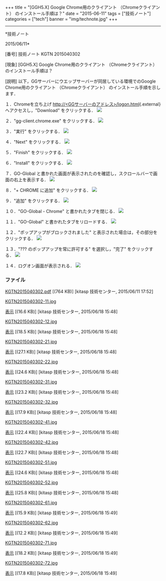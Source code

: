 ﻿+++
title = "[GGH5.X] Google Chrome用のクライアント （Chromeクライアント） のインストール手順は？"
date = "2015-06-11"
tags = ["技術ノート"]
categories = ["tech"]
banner = "img/technote.jpg"
+++

-----------------------------------------------------------------------------------------------------------------------------

*技術ノート

2015/06/11*


[番号]
技術ノート KGTN 2015040302

[現象]
[GGH5.X] Google Chrome用のクライアント （Chromeクライアント）
のインストール手順は？

[説明]
以下，GGサーバーにウエッブサーバーが同居している環境でのGoogle
Chrome用のクライアント （Chromeクライアント）
のインストール手順を示します．

１．Chromeを立ち上げ
[http://&lt;GGサーバーのアドレス&gt;/logon.html](http://&lt;GG%E3%82%B5%E3%83%BC%E3%83%90%E3%83%BC%E3%81%AE%E3%82%A2%E3%83%89%E3%83%AC%E3%82%B9&gt;/logon.html){.external}
へアクセスし，"Download" をクリックする．
![](http://techreport.kitasp.net/attachments/download/1997/KGTN2015040302-11.jpg)

２．"gg-client.chrome.exe" をクリックする．
![](http://techreport.kitasp.net/attachments/download/1998/KGTN2015040302-12.jpg)

３．"実行" をクリックする．
![](http://techreport.kitasp.net/attachments/download/1999/KGTN2015040302-21.jpg)

４．"Next" をクリックする．
![](http://techreport.kitasp.net/attachments/download/2000/KGTN2015040302-22.jpg)

５．"Finish" をクリックする．
![](http://techreport.kitasp.net/attachments/download/2001/KGTN2015040302-31.jpg)

６．"Install" をクリックする．
![](http://techreport.kitasp.net/attachments/download/2002/KGTN2015040302-32.jpg)

７．GO-Global
と書かれた画面が表示されたのを確認し，スクロールバーで画面の右上を表示する．
![](http://techreport.kitasp.net/attachments/download/2003/KGTN2015040302-41.jpg)

８．"+ CHROME に追加" をクリックする．
![](http://techreport.kitasp.net/attachments/download/2004/KGTN2015040302-42.jpg)

９．"追加" をクリックする．
![](http://techreport.kitasp.net/attachments/download/2005/KGTN2015040302-51.jpg)

１０．"GO-Global - Chrome" と書かれたタブを閉じる．
![](http://techreport.kitasp.net/attachments/download/2006/KGTN2015040302-52.jpg)

１１．"GO-Global" と書かれたタブをリロードする．
![](http://techreport.kitasp.net/attachments/download/2007/KGTN2015040302-61.jpg)

１２．"ポップアップがブロックされました"
と表示された場合は，その部分をクリックする．
![](http://techreport.kitasp.net/attachments/download/2008/KGTN2015040302-62.jpg)

１３．"??? のポップアップを常に許可する" を選択し，"完了"
をクリックする．
![](http://techreport.kitasp.net/attachments/download/2009/KGTN2015040302-71.jpg)

１４．ログオン画面が表示される．
![](http://techreport.kitasp.net/attachments/download/2010/KGTN2015040302-72.jpg)


### ファイル

 
 


[KGTN2015040302.pdf](http://techreport.kitasp.net/attachments/download/1884/KGTN2015040302.pdf)
 [(764 KB)] [kitasp 技術センター, 2015/06/11
17:52]

[KGTN2015040302-11.jpg](http://techreport.kitasp.net/attachments/download/1997/KGTN2015040302-11.jpg)

[表示](http://techreport.kitasp.net/attachments/1997/KGTN2015040302-11.jpg "表示")
 [(16.6 KB)] [kitasp 技術センター, 2015/06/18
15:48]

[KGTN2015040302-12.jpg](http://techreport.kitasp.net/attachments/download/1998/KGTN2015040302-12.jpg)

[表示](http://techreport.kitasp.net/attachments/1998/KGTN2015040302-12.jpg "表示")
 [(18.5 KB)] [kitasp 技術センター, 2015/06/18
15:48]

[KGTN2015040302-21.jpg](http://techreport.kitasp.net/attachments/download/1999/KGTN2015040302-21.jpg)

[表示](http://techreport.kitasp.net/attachments/1999/KGTN2015040302-21.jpg "表示")
 [(27.1 KB)] [kitasp 技術センター, 2015/06/18
15:48]

[KGTN2015040302-22.jpg](http://techreport.kitasp.net/attachments/download/2000/KGTN2015040302-22.jpg)

[表示](http://techreport.kitasp.net/attachments/2000/KGTN2015040302-22.jpg "表示")
 [(24.6 KB)] [kitasp 技術センター, 2015/06/18
15:48]

[KGTN2015040302-31.jpg](http://techreport.kitasp.net/attachments/download/2001/KGTN2015040302-31.jpg)

[表示](http://techreport.kitasp.net/attachments/2001/KGTN2015040302-31.jpg "表示")
 [(23.2 KB)] [kitasp 技術センター, 2015/06/18
15:48]

[KGTN2015040302-32.jpg](http://techreport.kitasp.net/attachments/download/2002/KGTN2015040302-32.jpg)

[表示](http://techreport.kitasp.net/attachments/2002/KGTN2015040302-32.jpg "表示")
 [(17.9 KB)] [kitasp 技術センター, 2015/06/18
15:48]

[KGTN2015040302-41.jpg](http://techreport.kitasp.net/attachments/download/2003/KGTN2015040302-41.jpg)

[表示](http://techreport.kitasp.net/attachments/2003/KGTN2015040302-41.jpg "表示")
 [(22.4 KB)] [kitasp 技術センター, 2015/06/18
15:48]

[KGTN2015040302-42.jpg](http://techreport.kitasp.net/attachments/download/2004/KGTN2015040302-42.jpg)

[表示](http://techreport.kitasp.net/attachments/2004/KGTN2015040302-42.jpg "表示")
 [(22.7 KB)] [kitasp 技術センター, 2015/06/18
15:48]

[KGTN2015040302-51.jpg](http://techreport.kitasp.net/attachments/download/2005/KGTN2015040302-51.jpg)

[表示](http://techreport.kitasp.net/attachments/2005/KGTN2015040302-51.jpg "表示")
 [(24.6 KB)] [kitasp 技術センター, 2015/06/18
15:48]

[KGTN2015040302-52.jpg](http://techreport.kitasp.net/attachments/download/2006/KGTN2015040302-52.jpg)

[表示](http://techreport.kitasp.net/attachments/2006/KGTN2015040302-52.jpg "表示")
 [(25.8 KB)] [kitasp 技術センター, 2015/06/18
15:48]

[KGTN2015040302-61.jpg](http://techreport.kitasp.net/attachments/download/2007/KGTN2015040302-61.jpg)

[表示](http://techreport.kitasp.net/attachments/2007/KGTN2015040302-61.jpg "表示")
 [(15.9 KB)] [kitasp 技術センター, 2015/06/18
15:49]

[KGTN2015040302-62.jpg](http://techreport.kitasp.net/attachments/download/2008/KGTN2015040302-62.jpg)

[表示](http://techreport.kitasp.net/attachments/2008/KGTN2015040302-62.jpg "表示")
 [(12.2 KB)] [kitasp 技術センター, 2015/06/18
15:49]

[KGTN2015040302-71.jpg](http://techreport.kitasp.net/attachments/download/2009/KGTN2015040302-71.jpg)

[表示](http://techreport.kitasp.net/attachments/2009/KGTN2015040302-71.jpg "表示")
 [(18.2 KB)] [kitasp 技術センター, 2015/06/18
15:49]

[KGTN2015040302-72.jpg](http://techreport.kitasp.net/attachments/download/2010/KGTN2015040302-72.jpg)

[表示](http://techreport.kitasp.net/attachments/2010/KGTN2015040302-72.jpg "表示")
 [(17.8 KB)] [kitasp 技術センター, 2015/06/18
15:49]


 


 

